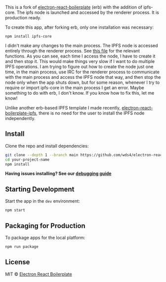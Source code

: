 This is a fork of [electron-react-boilerplate](https://github.com/electron-react-boilerplate/electron-react-boilerplate) (erb) with the addition of ipfs-core. The ipfs node is launched and accessed by the renderer process. It is production ready.

To create this app, after forking erb, only one installation was necessary:
```
npm install ipfs-core
```

I didn't make any changes to the main process. The IPFS node is accessed entirely through the renderer process. See [this file](https://github.com/wds4/electron-react-boilerplate-ipfs-core/blob/main/src/renderer/pages/lib/ipfs/ipfsCore.ts) for the relevant functions. As you can see, each time I access the node, I have to create it and then stop it. This would make things very slow if I want to do multiple IPFS operations. I am trying to figure out how to create the node just one time, in the main process, use IRC for the renderer process to communicate with the main process and access the IPFS node that way, and then stop the node only when the app shuts down, but for some reason, whenever I try to require or import ipfs-core in the main process I get an error. Maybe something to do with erb, I don't know. If you know how to fix this, let me know!

Unlike another erb-based IPFS template I made recently, [electron-react-boilerplate-ipfs](https://github.com/wds4/electron-react-boilerplate-ipfs), there is no need for the user to install the IPFS node independently.

## Install

Clone the repo and install dependencies:

```bash
git clone --depth 1 --branch main https://github.com/wds4/electron-react-boilerplate-ipfs-core.git your-project-name
cd your-project-name
npm install
```

**Having issues installing? See our [debugging guide](https://github.com/electron-react-boilerplate/electron-react-boilerplate/issues/400)**

## Starting Development

Start the app in the `dev` environment:

```bash
npm start
```

## Packaging for Production

To package apps for the local platform:

```bash
npm run package
```

## License

MIT © [Electron React Boilerplate](https://github.com/electron-react-boilerplate)
